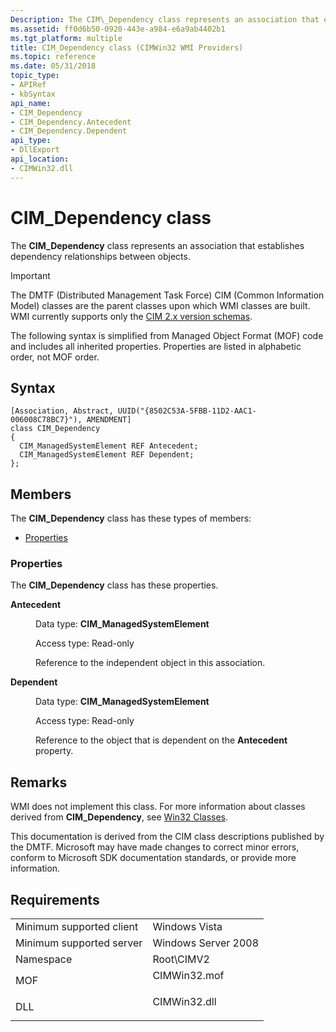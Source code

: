 ```yaml
---
Description: The CIM\_Dependency class represents an association that establishes dependency relationships between objects.
ms.assetid: ff0d6b50-0920-443e-a984-e6a9ab4402b1
ms.tgt_platform: multiple
title: CIM_Dependency class (CIMWin32 WMI Providers)
ms.topic: reference
ms.date: 05/31/2018
topic_type: 
- APIRef
- kbSyntax
api_name: 
- CIM_Dependency
- CIM_Dependency.Antecedent
- CIM_Dependency.Dependent
api_type: 
- DllExport
api_location: 
- CIMWin32.dll
---
```


# CIM\_Dependency class

The **CIM\_Dependency** class represents an association that establishes dependency relationships between objects.

> [!IMPORTANT]
> The DMTF (Distributed Management Task Force) CIM (Common Information Model) classes are the parent classes upon which WMI classes are built. WMI currently supports only the [CIM 2.x version schemas](https://Go.Microsoft.Com/FWLink/p/?LinkID=309367).

 

The following syntax is simplified from Managed Object Format (MOF) code and includes all inherited properties. Properties are listed in alphabetic order, not MOF order.

## Syntax

``` syntax
[Association, Abstract, UUID("{8502C53A-5FBB-11D2-AAC1-006008C78BC7}"), AMENDMENT]
class CIM_Dependency
{
  CIM_ManagedSystemElement REF Antecedent;
  CIM_ManagedSystemElement REF Dependent;
};
```

## Members

The **CIM\_Dependency** class has these types of members:

-   [Properties](#properties)

### Properties

The **CIM\_Dependency** class has these properties.

<dl> <dt>

**Antecedent**
</dt> <dd> <dl> <dt>

Data type: **CIM\_ManagedSystemElement**
</dt> <dt>

Access type: Read-only
</dt> </dl>

Reference to the independent object in this association.

</dd> <dt>

**Dependent**
</dt> <dd> <dl> <dt>

Data type: **CIM\_ManagedSystemElement**
</dt> <dt>

Access type: Read-only
</dt> </dl>

Reference to the object that is dependent on the **Antecedent** property.

</dd> </dl>

## Remarks

WMI does not implement this class. For more information about classes derived from **CIM\_Dependency**, see [Win32 Classes](win32-provider.md).

This documentation is derived from the CIM class descriptions published by the DMTF. Microsoft may have made changes to correct minor errors, conform to Microsoft SDK documentation standards, or provide more information.

## Requirements



|                                     |                                                                                         |
|-------------------------------------|-----------------------------------------------------------------------------------------|
| Minimum supported client<br/> | Windows Vista<br/>                                                                |
| Minimum supported server<br/> | Windows Server 2008<br/>                                                          |
| Namespace<br/>                | Root\\CIMV2<br/>                                                                  |
| MOF<br/>                      | <dl> <dt>CIMWin32.mof</dt> </dl> |
| DLL<br/>                      | <dl> <dt>CIMWin32.dll</dt> </dl> |



 

 




